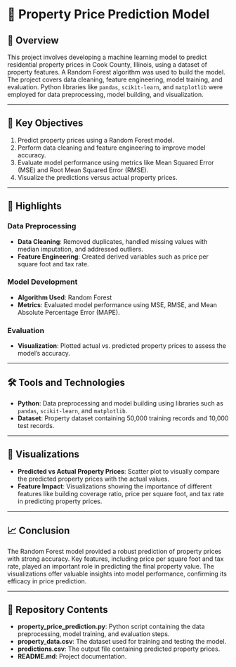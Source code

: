 # 🏡 Property Price Prediction Model

## 📖 Overview
This project involves developing a machine learning model to predict residential property prices in Cook County, Illinois, using a dataset of property features. A Random Forest algorithm was used to build the model. The project covers data cleaning, feature engineering, model training, and evaluation. Python libraries like `pandas`, `scikit-learn`, and `matplotlib` were employed for data preprocessing, model building, and visualization.

---

## 🎯 Key Objectives
1. Predict property prices using a Random Forest model.
2. Perform data cleaning and feature engineering to improve model accuracy.
3. Evaluate model performance using metrics like Mean Squared Error (MSE) and Root Mean Squared Error (RMSE).
4. Visualize the predictions versus actual property prices.

---

## 🔑 Highlights
### Data Preprocessing
- **Data Cleaning**: Removed duplicates, handled missing values with median imputation, and addressed outliers.
- **Feature Engineering**: Created derived variables such as price per square foot and tax rate.
  
### Model Development
- **Algorithm Used**: Random Forest
- **Metrics**: Evaluated model performance using MSE, RMSE, and Mean Absolute Percentage Error (MAPE).

### Evaluation
- **Visualization**: Plotted actual vs. predicted property prices to assess the model’s accuracy.

---

## 🛠 Tools and Technologies
- **Python**: Data preprocessing and model building using libraries such as `pandas`, `scikit-learn`, and `matplotlib`.
- **Dataset**: Property dataset containing 50,000 training records and 10,000 test records.

---

## 🎨 Visualizations
- **Predicted vs Actual Property Prices**: Scatter plot to visually compare the predicted property prices with the actual values.
- **Feature Impact**: Visualizations showing the importance of different features like building coverage ratio, price per square foot, and tax rate in predicting property prices.

---

## 📈 Conclusion
The Random Forest model provided a robust prediction of property prices with strong accuracy. Key features, including price per square foot and tax rate, played an important role in predicting the final property value. The visualizations offer valuable insights into model performance, confirming its efficacy in price prediction.

---

## 📂 Repository Contents
- **property_price_prediction.py**: Python script containing the data preprocessing, model training, and evaluation steps.
- **property_data.csv**: The dataset used for training and testing the model.
- **predictions.csv**: The output file containing predicted property prices.
- **README.md**: Project documentation.
